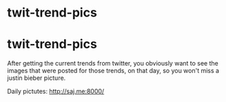 # twit-trend-pics

# twit-trend-pics

After getting the current trends from twitter, 
you obviously want to see the images that were posted for those trends, 
on that day, 
so you won't miss a justin bieber picture.

Daily pictutes: http://saj.me:8000/


